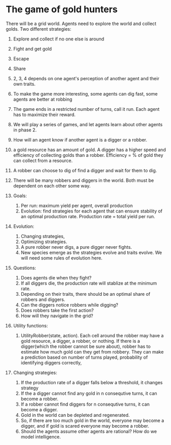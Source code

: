 # The game of gold hunters

There will be a grid world. Agents need to explore the world and collect golds. Two different strategies:
1. Explore and collect if no one else is around
2. Fight and get gold
3. Escape
4. Share
5. 2, 3, 4 depends on one agent's perception of another agent and their own traits.
6. To make the game more interesting, some agents can dig fast, some agents are better at robbing 
7. The game ends in a restricted number of turns, call it run. Each agent has to maximize their reward. 
8. We will play a series of games, and let agents learn about other agents in phase 2. 
9. How will an agent know if another agent is a digger or a robber.
10. a gold resource has an amount of gold. A digger has a higher speed and efficiency of collecting golds than a robber. Efficiency = % of gold they can collect from a resource.
11. A robber can choose to dig of find a digger and wait for them to dig.
12. There will be many robbers and diggers in the world. Both must be dependent on each other some way.
13. Goals:
    1. Per run: maximum yield per agent, overall production
    2. Evolution: find strategies for each agent that can ensure stability of an optimal production rate. Production rate = total yield per run.

14. Evolution:
    1. Changing strategies,
    2. Optimizing strategies.
    3. A pure robber never digs, a pure digger never fights.
    4. New species emerge as the strategies evolve and traits evolve. We will need some rules of evolution here. 

15. Questions:
    1. Does agents die when they fight?
    2. If all diggers die, the production rate will stablize at the minimum rate. 
    3. Depending on their traits, there should be an optimal share of robbers and diggers. 
    4. Can the diggers notice robbers while digging?
    5. Does robbers take the first action?
    6. How will they navigate in the grid?

16. Utility functions:
    1. UtilityRobber(state, action). Each cell around the robber may have a gold resource, a digger, a robber,  or nothing. If there is a digger(which the robber cannot be sure about), robber has to estimate how much gold can they get from robbery. They can make a prediction based on number of turns played, probability of identifying diggers correctly, 

17. Changing strategies:
    1. If the production rate of a digger falls below a threshold, it changes strategy
    2. If the a digger cannot find any gold in n consequtive turns, it can become a robber.
    3. If a robber cannot find diggers for n consequtive turns, it can become a digger.
    4. Gold in the world can be depleted and regenerated. 
    5. So, if there are too much gold in the world, everyone may become a digger, and if gold is scared everyone may become a robber.
    6. Should the agents assume other agents are rational? How do we model intelligence.
